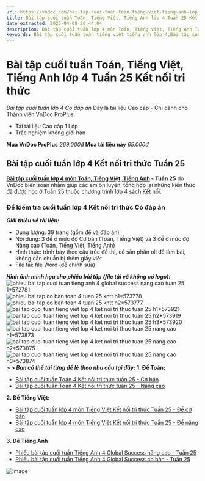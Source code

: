 ```yaml
---
url: https://vndoc.com/bai-tap-cuoi-tuan-toan-tieng-viet-tieng-anh-lop-4-tuan-25-ket-noi-tri-thuc-316206
title: Bài tập cuối tuần Toán, Tiếng Việt, Tiếng Anh lớp 4 Tuần 25 Kết nối tri thức - Bài tập cuối tuần lớp 4 Có đáp án - VnDoc.com
date_extracted: 2025-04-08 20:44:04
description: Bài tập cuối tuần lớp 4 môn Toán, Tiếng Việt, Tiếng Anh Tuần 25 Kết nối tri thức (Cơ bản + Nâng cao) được VnDoc biên soạn nhằm giúp các em học sinh tham khảo, luyện tập kiến thức môn Tiếng Việt 4.
keywords: Bài tập cuối tuần toán tiếng việt tiếng anh lớp 4,Bài tập cuối tuần lớp 4 tuần 25,bài tập cuối tuần toán lớp 4 tuần 25,bài tập cuối tuần tiếng việt lớp 4 tuần 25,Bài tập cuối tuần lớp 4 kết nối tri thức tuần 25,Bài tập cuối tuần nâng cao lớp 4,Bài tập cuối tuần lớp 4 kết nối tri thức,Bài tập cuối tuần môn toán lớp 4,Bài tập cuối tuần nâng cao Tiếng Việt lớp 4,bài tập cuối tuần tiếng việt lớp 4 Kết nối tri thức,phiếu bài tập tiếng việt lớp 4 tuần 25,giải bài tập tiếng việt lớp 4
---
```


# Bài tập cuối tuần Toán, Tiếng Việt, Tiếng Anh lớp 4 Tuần 25 Kết nối tri thức
 _Bài tập cuối tuần lớp 4 Có đáp án_
Đây là tài liệu Cao cấp - Chỉ dành cho Thành viên VnDoc ProPlus.
  * Tải tài liệu Cao cấp 1 Lớp
  * Trắc nghiệm không giới hạn

**Mua VnDoc ProPlus** _269.000đ_ **Mua tài liệu này** _65.000đ_
## **Bài tập cuối tuần lớp 4 Kết nối tri thức Tuần 25**
**[Bài tập cuối tuần lớp 4 môn Toán, Tiếng Việt, Tiếng Anh](<https://vndoc.com/bai-tap-cuoi-tuan-toan-tieng-viet-tieng-anh-lop-4-tuan-25-ket-noi-tri-thuc-316206>) \- Tuần 25** do VnDoc biên soạn nhằm giúp các em ôn luyện, tổng hợp lại những kiến thức đã được học ở Tuần 25 thuộc chương trình lớp 4 sách Kết nối.
### **Đề kiểm tra cuối tuần lớp 4 Kết nối tri thức Có đáp án**
 _**Giới thiệu về tài liệu:**_
  * Dung lượng: 39 trang \(gồm đề và đáp án\)
  * Nội dung: 3 đề ở mức độ Cơ bản \(Toán, Tiếng Việt\) và 3 đề ở mức độ Nâng cao \(Toán, Tiếng Việt, Tiếng Anh\)
  * Hình thức: trình bày theo cấu trúc đề thi, có sẵn phần oli để làm bài, không cần chuẩn bị thêm giấy viết
  * File tải: file Word \(dễ chỉnh sửa\)

_**Hình ảnh minh họa cho phiếu bài tập \(file tải về không có logo\):**_
![phieu bai tap cuoi tuan tieng anh 4 global success nang cao tuan 25 1*572781](https://i.vdoc.vn/data/image/2024/02/27/phieu-bai-tap-cuoi-tuan-tieng-anh-4-global-success-nang-cao-tuan-25-1.png)![phieu bai tap co ban toan 4 tuan 25 kntt h1*573778](https://i.vdoc.vn/data/image/2024/03/04/phieu-bai-tap-co-ban-toan-4-tuan-25-kntt-h1.jpg)![phieu bai tap co ban toan 4 tuan 25 kntt h2*573777](https://i.vdoc.vn/data/image/2024/03/04/phieu-bai-tap-co-ban-toan-4-tuan-25-kntt-h2.jpg)![bai tap cuoi tuan tieng viet lop 4 ket noi tri thuc tuan 25 h1*573921](https://i.vdoc.vn/data/image/2024/03/04/bai-tap-cuoi-tuan-tieng-viet-lop-4-ket-noi-tri-thuc-tuan-25-h1.jpg)![bai tap cuoi tuan tieng viet lop 4 ket noi tri thuc tuan 25 h2*573919](https://i.vdoc.vn/data/image/2024/03/04/bai-tap-cuoi-tuan-tieng-viet-lop-4-ket-noi-tri-thuc-tuan-25-h2.jpg)![bai tap cuoi tuan tieng viet lop 4 ket noi tri thuc tuan 25 h3*573920](https://i.vdoc.vn/data/image/2024/03/04/bai-tap-cuoi-tuan-tieng-viet-lop-4-ket-noi-tri-thuc-tuan-25-h3.jpg)![bai tap cuoi tuan tieng viet lop 4 ket noi tri thuc tuan 25 nang cao h1*573873](https://i.vdoc.vn/data/image/2024/03/04/bai-tap-cuoi-tuan-tieng-viet-lop-4-ket-noi-tri-thuc-tuan-25-nang-cao-h1.jpg)![bai tap cuoi tuan tieng viet lop 4 ket noi tri thuc tuan 25 nang cao h2*573875](https://i.vdoc.vn/data/image/2024/03/04/bai-tap-cuoi-tuan-tieng-viet-lop-4-ket-noi-tri-thuc-tuan-25-nang-cao-h2.jpg)![bai tap cuoi tuan tieng viet lop 4 ket noi tri thuc tuan 25 nang cao h3*573874](https://i.vdoc.vn/data/image/2024/03/04/bai-tap-cuoi-tuan-tieng-viet-lop-4-ket-noi-tri-thuc-tuan-25-nang-cao-h3.jpg)
_**> > Bạn có thể tải từng đề lẻ theo nhu cầu tại đây:**_
**1\. Đề Toán:**
  * [Bài tập cuối tuần Toán 4 Kết nối tri thức tuần 25 - Cơ bản](<https://vndoc.com/de-kiem-tra-cuoi-tuan-mon-toan-lop-4-tuan-25-de-2-164093>)
  * [Bài tập cuối tuần Toán 4 Kết nối tri thức tuần 25 - Nâng cao](<https://vndoc.com/bai-tap-cuoi-tuan-toan-lop-4-ket-noi-tri-thuc-tuan-25-nang-cao-300591>)

**2\. Đề Tiếng Việt:**
  * [Bài tập cuối tuần lớp 4 môn Tiếng Việt Kết nối tri thức Tuần 25 - Đề cơ bản](<https://vndoc.com/bai-tap-cuoi-tuan-tieng-viet-lop-4-ket-noi-tri-thuc-tuan-25-316191>)
  * [Bài tập cuối tuần lớp 4 môn Tiếng Việt Kết nối tri thức Tuần 25 - Đề nâng cao](<https://vndoc.com/bai-tap-cuoi-tuan-tieng-viet-lop-4-ket-noi-tri-thuc-tuan-25-nang-cao-316177>)

**3\. Đề Tiếng Anh**
  * [Phiếu bài tập cuối tuần Tiếng Anh 4 Global Success nâng cao - Tuần 25](<https://vndoc.com/phieu-bai-tap-cuoi-tuan-tieng-anh-4-global-success-nang-cao-tuan-25-315852>)
  * [Phiếu bài tập cuối tuần Tiếng Anh 4 Global Success cơ bản - Tuần 25](<https://vndoc.com/bai-tap-cuoi-tuan-mon-tieng-anh-lop-4-tuan-25-167068>)

![image](https://i.vdoc.vn/data/image/2024/02/24/Order-Tai-lieu.png)
